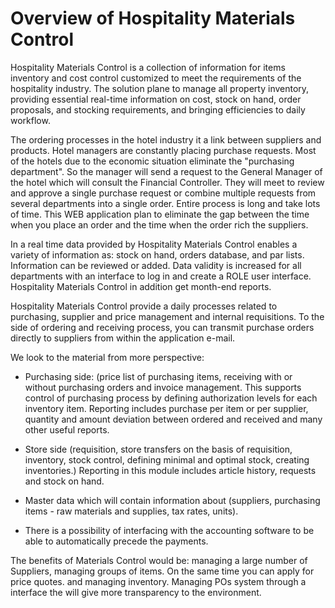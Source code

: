 # Overview of Hospitality Materials Control #

Hospitality Materials Control is a collection of information  for items inventory and cost control  customized to meet the requirements of the hospitality industry. The solution plane to manage all property inventory,
providing essential real-time information on cost, stock on hand, order proposals, and stocking requirements, and bringing
efficiencies to daily workflow. 

The ordering processes in the hotel industry it a link between suppliers and products. Hotel managers are constantly placing purchase requests. Most of the hotels due to the economic situation eliminate the "purchasing department". So the manager will send a request to the General Manager of the hotel which will consult the Financial Controller. They will meet to
review and approve a single purchase request or combine multiple requests from several  departments into a 
single order. Entire process is long and take lots of time. This WEB application plan to eliminate the gap between the time when you place an order and the time when the order rich the suppliers. 
      
In a real time data provided by Hospitality Materials Control enables a variety of information as: stock on hand,
orders database, and par lists. Information can be reviewed or added. Data validity is increased for all departments with an interface to log in and create a ROLE user interface. Hospitality Materials Control in addition get month-end reports.

Hospitality Materials Control provide a daily processes related to purchasing, supplier and price management and internal requisitions. To the side of ordering and receiving process, you can transmit purchase orders directly to
suppliers from within the application e-mail. 

We look to the material from more perspective:

-   Purchasing side: (price list of purchasing items, receiving with or without purchasing orders and invoice management. This supports control of purchasing process by defining authorization levels for each inventory item. Reporting includes purchase per item or per supplier, quantity and amount deviation between ordered and received and many other useful reports.

-   Store side (requisition, store transfers on the basis of requisition, inventory, stock control, defining minimal and optimal stock, creating inventories.) Reporting in this module includes article history, requests and stock on hand.

-   Master data which will contain information about (suppliers, purchasing items - raw materials and supplies, tax rates, units).
 
-   There is a possibility of interfacing with the accounting software to be able to automatically precede the payments.

The benefits of Materials Control would be: managing a large number of Suppliers, managing groups of items. On the same time you can apply for price quotes. 
and managing inventory.  Managing POs system through a interface the will give more transparency to the environment. 

